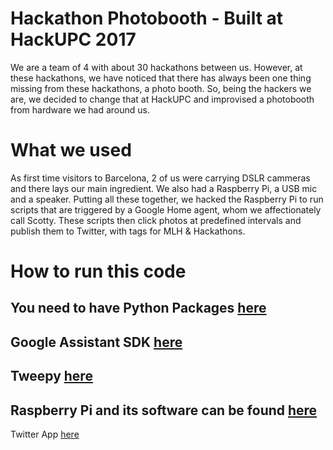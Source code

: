# Hackathon Photobooth - Built at HackUPC 2017

We are a team of 4 with about 30 hackathons between us. However, at these hackathons, we have noticed that there has always been one thing missing from these hackathons, a photo booth. So, being the hackers we are, we decided to change that at HackUPC and improvised a photobooth from hardware we had around us. 

# What we used

As first time visitors to Barcelona, 2 of us were carrying DSLR cammeras and there lays our main ingredient. We also had a Raspberry Pi, a USB mic and a speaker. Putting all these together, we hacked the Raspberry Pi to run scripts that are triggered by a Google Home agent, whom we affectionately call Scotty.  These scripts then click photos at predefined intervals and publish them to Twitter, with tags for MLH & Hackathons. 

# How to run this code

You need to have Python Packages [here](https://www.python.org/downloads/)
---
Google Assistant SDK [here](https://developers.google.com/assistant/sdk/)
---
Tweepy [here](http://www.tweepy.org)
---
Raspberry Pi and its software can be found  [here](https://www.raspberrypi.org/downloads/)
---
Twitter App [here](https://apps.twitter.com)
